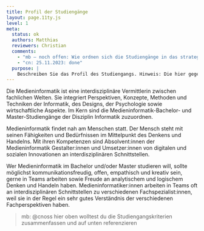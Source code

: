 ```yaml
---
title: Profil der Studiengänge
layout: page.11ty.js
level: 1
meta:
  status: ok
  authors: Matthias
  reviewers: Christian
  comments: 
    - "mb – noch offen: Wie ordnen sich die Studiengänge in das strategische Profil der TH Köln und der Fakultät ein? Könnte expliziter werden"
    - "cn: 25.11.2023: done"
  purpose: |
    Beschreiben Sie das Profil des Studiengangs. Hinweis: Die hier gegebene Beschreibung wird u.a. für die Außendarstellung in der Datenbank des Akkreditierungsrates verwendet. Wie ordnet sich der Studiengang in das strategische Profil der TH Köln und der Fakultät ein? Welcher Wissenschaftsdisziplin (ggf. mehreren Wissenschaftsdisziplinen) und den sie prägenden Merkmale ist der Studiengang zuzuordnen?
---
```


Die Medieninformatik ist eine interdisziplinäre Vermittlerin zwischen fachlichen Welten. Sie integriert Perspektiven, Konzepte, Methoden und Techniken der Informatik, des Designs, der Psychologie sowie wirtschaftliche Aspekte. Im Kern sind die Medieninformatik-Bachelor- und Master-Studiengänge der Disziplin Informatik zuzuordnen.

Medieninformatik findet nah am Menschen statt. Der Mensch steht mit seinen Fähigkeiten und Bedürfnissen im Mittelpunkt des Denkens und Handelns. Mit ihren Kompetenzen sind Absolvent:innen der Medieninformatik Gestalter:innen und Umsetzer:innen von digitalen und sozialen Innovationen an interdisziplinären Schnittstellen.

Wer Medieninformatik im Bachelor und/oder Master studieren will, sollte möglichst kommunikationsfreudig, offen, empathisch und kreativ sein, gerne in Teams arbeiten sowie Freude an analytischem und logischem Denken und Handeln haben. Medieninformatiker:innen arbeiten in Teams oft an interdisziplinären Schnittstellen zu verschiedenen Fachspezialist:innen, weil sie in der Regel ein sehr gutes Verständnis der verschiedenen Fachperspektiven haben.

> mb: @cnoss hier oben wolltest du die Studiengangskriterien zusammenfassen und auf unten referenzieren
